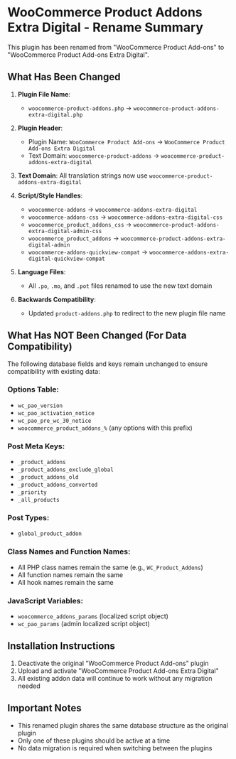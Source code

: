 # WooCommerce Product Addons Extra Digital - Rename Summary

This plugin has been renamed from "WooCommerce Product Add-ons" to "WooCommerce Product Add-ons Extra Digital".

## What Has Been Changed

1. **Plugin File Name**: 
   - `woocommerce-product-addons.php` → `woocommerce-product-addons-extra-digital.php`

2. **Plugin Header**:
   - Plugin Name: `WooCommerce Product Add-ons` → `WooCommerce Product Add-ons Extra Digital`
   - Text Domain: `woocommerce-product-addons` → `woocommerce-product-addons-extra-digital`

3. **Text Domain**: All translation strings now use `woocommerce-product-addons-extra-digital`

4. **Script/Style Handles**:
   - `woocommerce-addons` → `woocommerce-addons-extra-digital`
   - `woocommerce-addons-css` → `woocommerce-addons-extra-digital-css`
   - `woocommerce_product_addons_css` → `woocommerce-product-addons-extra-digital-admin-css`
   - `woocommerce_product_addons` → `woocommerce-product-addons-extra-digital-admin`
   - `woocommerce-addons-quickview-compat` → `woocommerce-addons-extra-digital-quickview-compat`

5. **Language Files**:
   - All `.po`, `.mo`, and `.pot` files renamed to use the new text domain

6. **Backwards Compatibility**:
   - Updated `product-addons.php` to redirect to the new plugin file name

## What Has NOT Been Changed (For Data Compatibility)

The following database fields and keys remain unchanged to ensure compatibility with existing data:

### Options Table:
- `wc_pao_version`
- `wc_pao_activation_notice`
- `wc_pao_pre_wc_30_notice`
- `woocommerce_product_addons_%` (any options with this prefix)

### Post Meta Keys:
- `_product_addons`
- `_product_addons_exclude_global`
- `_product_addons_old`
- `_product_addons_converted`
- `_priority`
- `_all_products`

### Post Types:
- `global_product_addon`

### Class Names and Function Names:
- All PHP class names remain the same (e.g., `WC_Product_Addons`)
- All function names remain the same
- All hook names remain the same

### JavaScript Variables:
- `woocommerce_addons_params` (localized script object)
- `wc_pao_params` (admin localized script object)

## Installation Instructions

1. Deactivate the original "WooCommerce Product Add-ons" plugin
2. Upload and activate "WooCommerce Product Add-ons Extra Digital"
3. All existing addon data will continue to work without any migration needed

## Important Notes

- This renamed plugin shares the same database structure as the original plugin
- Only one of these plugins should be active at a time
- No data migration is required when switching between the plugins